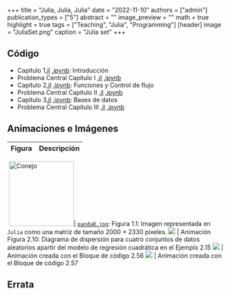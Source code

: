 +++
title = "Julia, Julia, Julia"
date = "2022-11-10"
authors = ["admin"]
publication_types = ["5"]
abstract = ""
image_preview = ""
math = true
highlight = true
tags = ["Teaching", "Julia", "Programming"]
[header]
image = "JuliaSet.png"
caption = "Julia set"
+++

## Código

* Capítulo 1[.jl](https://alexrojas.netlify.com/code/Julia/JCap1.py) [.ipynb](https://alexrojas.netlify.com/code/Julia/JCap1.ipynb): Introducción 
* Problema Central Capítulo I [.jl](https://alexrojas.netlify.com/code/Julia/JProbCentral1.py) [.ipynb](https://alexrojas.netlify.com/code/Julia/JProbCentral1.ipynb)
* Capítulo 2[.jl](https://alexrojas.netlify.com/code/Julia/JCap2.py) [.ipynb](https://alexrojas.netlify.com/code/Julia/JCap2.ipynb): Funciones y Control de flujo 
* Problema Central Capítulo II [.jl](https://alexrojas.netlify.com/code/Julia/JProbCentral2.py) [.ipynb](https://alexrojas.netlify.com/code/Julia/JProbCentral2.ipynb)
* Capítulo 3[.jl](https://alexrojas.netlify.com/code/Julia/JCap3.py) [.ipynb](https://alexrojas.netlify.com/code/Julia/JCap3.ipynb): Bases de datos
* Problema Central Capítulo III [.jl](https://alexrojas.netlify.com/code/Julia/JProbCentral3.py) [.ipynb](https://alexrojas.netlify.com/code/Julia/JProbCentral3.ipynb)


## Animaciones e Imágenes

Figura  | Descripción
:------ | :------
![]()
<img src="https://alexrojas.netlify.com/media/Julia/panda0.jpg" alt="Conejo" width="150"/>| [`panda0.jpg`](https://alexrojas.netlify.com/media/Julia/panda0.png): Figura 1.1: Imagen representada en `Julia` como una matriz de tamaño 2000 $\times$ 2330 píxeles.
![](https://alexrojas.netlify.com/media/Julia/Julia_regresionLineal.gif) | Animación Figura 2.10: Diagrama de dispersión para cuatro conjuntos de datos aleatorios apartir del modelo de regresión cuadrática en el Ejemplo 2.15 
![](https://alexrojas.netlify.com/media/Julia/Julia_expx2Taylor.gif) | Animación creada con el Bloque de código 2.56
![](https://alexrojas.netlify.com/media/Julia/Julia_randsearch.gif) | Animación creada con el Bloque de código 2.57



## Errata



